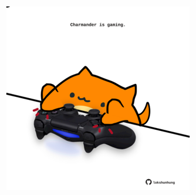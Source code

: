 <!-- built at 28/04/2025, 07:05:05 UTC -->
<p align="center">
  <img width="500" height="500" src="./ReadmeImage.svg">
</p>
